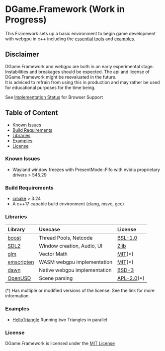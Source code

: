 # DGame.Framework (Work in Progress)

This Framework sets up a basic environment to begin game development with webgpu in c++ including the [essential tools](#libraries) and [examples](Examples).

## Disclaimer

DGame.Framework and webgpu are both in an early experimental stage.  
Instabilities and breakages should be expected.
The api and license of DGame.Framework might be reevaluated in the future.  
It is adviced to refrain from using this in production and may rather be used for educational purposes for the time being.

See [Implementation Status](https://github.com/gpuweb/gpuweb/wiki/Implementation-Status) for Browser Support

## Table of Content

- [Known Issues](#known-issues)
- [Build Requirements](#build-requirements)
- [Libraries](#libraries)
- [Examples](#examples)
- [License](#license)

### Known Issues

- Wayland window freezes with PresentMode::Fifo with nvidia proprietary drivers > 545.29

### Build Requirements

- [cmake](https://cmake.org/) > 3.24
- A c++17 capable build environment (clang, msvc, gcc)

### Libraries

| Library                                                     | Usecase                      | License                                                                                  |
| :---------------------------------------------------------- | :--------------------------- | :--------------------------------------------------------------------------------------- |
| [boost](https://github.com/boostorg/boost)                  | Thread Pools, Netcode        | [BSL-1.0](https://https://github.com/boostorg/boost/blob/master/LICENSE_1_0.txt)         |
| [SDL2](https://github.com/libsdl-org/SDL)                   | Window creation, Audio, UI   | [Zlib](https://github.com/libsdl-org/SDL/blob/main/LICENSE.txt)                          |
| [glm](https://github.com/g-truc/glm)                        | Vector Math                  | [MIT](https://github.com/g-truc/glm/blob/master/copying.txt)(\*)                         |
| [emscripten](https://github.com/emscripten-core/emscripten) | WASM webgpu implementation   | [MIT](https://github.com/emscripten-core/emscripten/blob/main/LICENSE)(\*)               |
| [dawn](https://dawn.googlesource.com/)                      | Native webgpu implementation | [BSD-3](https://dawn.googlesource.com/dawn/+/HEAD/LICENSE)                               |
| [OpenUSD](https://github.com/PixarAnimationStudios/OpenUSD) | Scene parsing                | [APL-2.0](https://github.com/PixarAnimationStudios/OpenUSD/blob/release/LICENSE.txt)(\*) |

(\*) Has multiple or modified versions of the license. See the link for more information.

### Examples

- [HelloTriangle](https://diyou.github.io/DGame.Framework/HelloTriangle.html) Running two Triangles in parallel

### License

DGame.Framework is licensed under the [MIT License](LICENSE)
